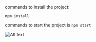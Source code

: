 commands to install the project:

```npm install```
 
commands to start the project is 
```npm start```

![Alt text](demo.png?raw=true "Screenshot")
